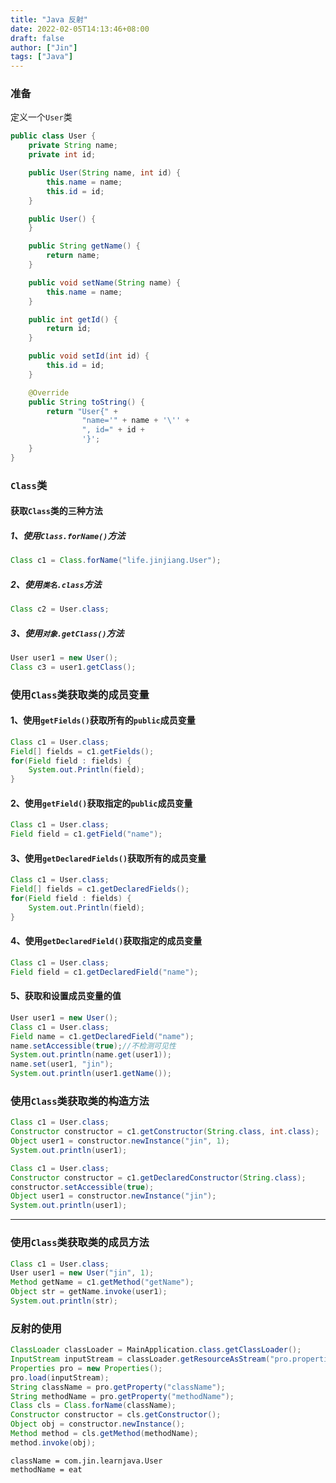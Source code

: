 ```yaml
---
title: "Java 反射"
date: 2022-02-05T14:13:46+08:00
draft: false
author: ["Jin"]
tags: ["Java"]
---
```


### 准备

定义一个`User`类

```java
public class User {
    private String name;
    private int id;

    public User(String name, int id) {
        this.name = name;
        this.id = id;
    }

    public User() {
    }

    public String getName() {
        return name;
    }

    public void setName(String name) {
        this.name = name;
    }

    public int getId() {
        return id;
    }

    public void setId(int id) {
        this.id = id;
    }

    @Override
    public String toString() {
        return "User{" +
                "name='" + name + '\'' +
                ", id=" + id +
                '}';
    }
}
```



### `Class`类

#### 获取`Class`类的三种方法

##### 1、使用`Class.forName()`方法

```java
Class c1 = Class.forName("life.jinjiang.User");
```

##### 2、使用`类名.class`方法

```java
Class c2 = User.class;
```

##### 3、使用`对象.getClass()`方法

```java
User user1 = new User();
Class c3 = user1.getClass();
```



### 使用`Class`类获取类的成员变量

#### 1、使用`getFields()`获取所有的`public`成员变量

```java
Class c1 = User.class;
Field[] fields = c1.getFields();
for(Field field : fields) {
    System.out.Println(field);
}
```

#### 2、使用`getField()`获取指定的`public`成员变量

```java
Class c1 = User.class;
Field field = c1.getField("name");
```

#### 3、使用`getDeclaredFields()`获取所有的成员变量

```java
Class c1 = User.class;
Field[] fields = c1.getDeclaredFields();
for(Field field : fields) {
    System.out.Println(field);
}
```

#### 4、使用`getDeclaredField()`获取指定的成员变量

```java
Class c1 = User.class;
Field field = c1.getDeclaredField("name");
```

#### 5、获取和设置成员变量的值

```java
User user1 = new User();
Class c1 = User.class;
Field name = c1.getDeclaredField("name");
name.setAccessible(true);//不检测可见性
System.out.println(name.get(user1));
name.set(user1, "jin");
System.out.println(user1.getName());
```

### 使用`Class`类获取类的构造方法

```java
Class c1 = User.class;
Constructor constructor = c1.getConstructor(String.class, int.class);
Object user1 = constructor.newInstance("jin", 1);
System.out.println(user1);
```

```java
Class c1 = User.class;
Constructor constructor = c1.getDeclaredConstructor(String.class);
constructor.setAccessible(true);
Object user1 = constructor.newInstance("jin");
System.out.println(user1);
```

------

### 使用`Class`类获取类的成员方法

```java
Class c1 = User.class;
User user1 = new User("jin", 1);
Method getName = c1.getMethod("getName");
Object str = getName.invoke(user1);
System.out.println(str);
```



### 反射的使用

```java
ClassLoader classLoader = MainApplication.class.getClassLoader();
InputStream inputStream = classLoader.getResourceAsStream("pro.properties");
Properties pro = new Properties();
pro.load(inputStream);
String className = pro.getProperty("className");
String methodName = pro.getProperty("methodName");
Class cls = Class.forName(className);
Constructor constructor = cls.getConstructor();
Object obj = constructor.newInstance();
Method method = cls.getMethod(methodName);
method.invoke(obj);
```

```properties
className = com.jin.learnjava.User
methodName = eat
```

